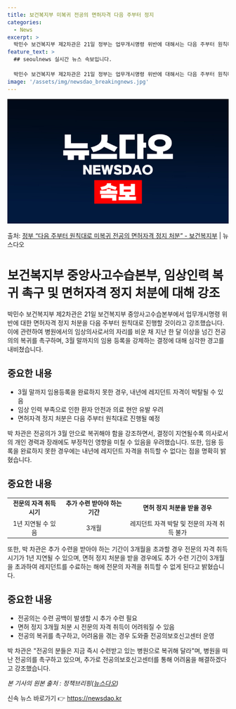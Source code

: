 ```yaml
---
title: 보건복지부 미복귀 전공의 면허자격 다음 주부터 정지
categories:
  - News
excerpt: >
  박민수 보건복지부 제2차관은 21일 정부는 업무개시명령 위반에 대해서는 다음 주부터 원칙대로 면허자격 정지 …
feature_text: >
  ## seoulnews 실시간 뉴스 속보입니다.

  박민수 보건복지부 제2차관은 21일 정부는 업무개시명령 위반에 대해서는 다음 주부터 원칙대로 면허자격 정지 …
image: '/assets/img/newsdao_breakingnews.jpg'
---
```


![뉴스다오 속보](/assets/img/newsdao_breakingnews.jpg)

<p>출처: <a href="https://newsdao.kr/3394" rel="dofollow">정부 “다음 주부터 원칙대로 미복귀 전공의 면허자격 정지 처분”  - 보건복지부</a> | 뉴스다오</p>

<h1>보건복지부 중앙사고수습본부, 임상인력 복귀 촉구 및 면허자격 정지 처분에 대해 강조</h1>

<p data-ke-size="size16">박민수 보건복지부 제2차관은 21일 보건복지부 중앙사고수습본부에서 업무개시명령 위반에 대한 면허자격 정지 처분을 다음 주부터 원칙대로 진행할 것이라고 강조했습니다. 이에 관련하여 병원에서의 임상의사로서의 자리를 비운 채 지난 한 달 이상을 넘긴 전공의의 복귀를 촉구하며, 3월 말까지의 임용 등록을 강제하는 결정에 대해 심각한 경고를 내비쳤습니다.</p>

<h2 data-ke-size="size26">중요한 내용</h2>
<ul>
  <li>3월 말까지 임용등록을 완료하지 못한 경우, 내년에 레지던트 자격이 박탈될 수 있음</li>
  <li>임상 인력 부족으로 인한 환자 안전과 의료 현안 유발 우려</li>
  <li>면허자격 정지 처분은 다음 주부터 원칙대로 진행될 예정</li>
</ul>

<p data-ke-size="size16">박 차관은 전공의가 3월 안으로 복귀해야 함을 강조하면서, 결정이 지연될수록 의사로서의 개인 경력과 장래에도 부정적인 영향을 미칠 수 있음을 우려했습니다. 또한, 임용 등록을 완료하지 못한 경우에는 내년에 레지던트 자격을 취득할 수 없다는 점을 명확히 밝혔습니다.</p>

<h2 data-ke-size="size26">중요한 내용</h2>
<table>
    <tr>
        <td style="text-align: center; height: 17px;"><b>전문의 자격 취득 시기</b></td>
        <td style="text-align: center; height: 17px;"><b>추가 수련 받아야 하는 기간</b></td>
        <td style="text-align: center; height: 17px;"><b>면허 정지 처분을 받을 경우</b></td>
    </tr>
    <tr>
        <td style="text-align: center; height: 17px;">1년 지연될 수 있음</td>
        <td style="text-align: center; height: 17px;">3개월</td>
        <td style="text-align: center; height: 17px;">레지던트 자격 박탈 및 전문의 자격 취득 불가</td>
    </tr>
</table>

<p data-ke-size="size16">또한, 박 차관은 추가 수련을 받아야 하는 기간이 3개월을 초과할 경우 전문의 자격 취득 시기가 1년 지연될 수 있으며, 면허 정지 처분을 받을 경우에도 추가 수련 기간이 3개월을 초과하여 레지던트를 수료하는 해에 전문의 자격을 취득할 수 없게 된다고 밝혔습니다.</p>

<h2 data-ke-size="size26">중요한 내용</h2>
<ul>
  <li>전공의는 수련 공백이 발생할 시 추가 수련 필요</li>
  <li>면허 정지 3개월 처분 시 전문의 자격 취득이 어려워질 수 있음</li>
  <li>전공의 복귀를 촉구하고, 어려움을 겪는 경우 도와줄 전공의보호신고센터 운영</li>
</ul>

<p data-ke-size="size16">박 차관은 "전공의 분들은 지금 즉시 수련받고 있는 병원으로 복귀해 달라"며, 병원을 떠난 전공의를 촉구하고 있으며, 추가로 전공의보호신고센터를 통해 어려움을 해결하겠다고 강조했습니다.</p>



<p data-ke-size="size16"><i>본 기사의 원본 출처 : 정책브리핑(<a href="https://newsdao.kr/3394">뉴스다오</a>)</i></p> 

신속 뉴스 바로가기 👉 <a href="https://newsdao.kr" rel="dofollow">https://newsdao.kr</a>


